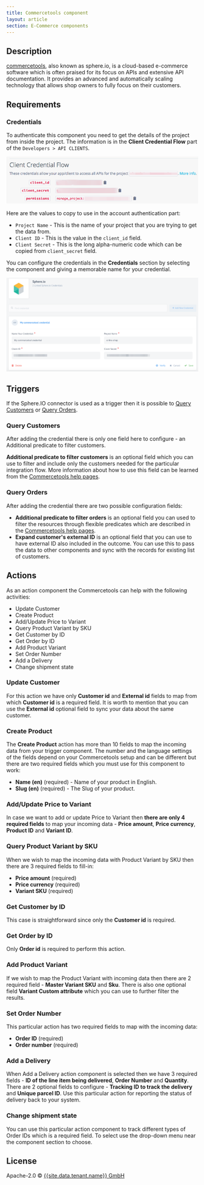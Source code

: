 ```yaml
---
title: Commercetools component
layout: article
section: E-Commerce components
---
```


## Description

[commercetools](https://commercetools.com/), also known as sphere.io, is a
cloud-based e-commerce software which is often praised for its focus on APIs and
extensive API documentation. It provides an advanced and automatically scaling
technology that allows shop owners to fully focus on their customers.

## Requirements

### Credentials

To authenticate this component you need to get the details of the project from
inside the project. The information is in the **Client Credential Flow** part of
the `Developers > API CLIENTS`.

![Find information in Commercetools](img/credentials-finding-information.png)

Here are the values to copy to use in the account authentication part:

*   `Project Name` - This is the name of your project that you are trying to get the data from.
*   `Client ID` -  This is the value in the `client_id` field.
*   `Client Secret` - This is the long alpha-numeric code which can be copied from `client_secret` field.

You can configure the credentials in the **Credentials** section by selecting the
component and giving a memorable name for your credential.

![Commercetools credentials page](img/commercetools-credentials.png)

## Triggers

If the Sphere.IO connector is used as a trigger then it is possible to
[Query Customers](#query-customers) or [Query Orders](#query-orders).

### Query Customers

After adding the credential there is only one field here to configure - an
Additional predicate to filter customers.

**Additional predicate to filter customers** is an optional field which you can
use to filter and include only the customers needed for the particular integration
flow. More information about how to use this field can be learned from the
[Commercetools help pages](https://docs.commercetools.com/http-api.html#predicates).

### Query Orders

After adding the credential there are two possible configuration fields:

*   **Additional predicate to filter orders** is an optional field you can used to filter the resources through flexible predicates which are described in the [Commercetools help pages](https://docs.commercetools.com/http-api.html#predicates).
*   **Expand customer's external ID** is an optional field that you can use to have external ID also included in the outcome. You can use this to pass the data to other components and sync with the records for existing list of customers.

## Actions

As an action component the Commercetools can help with the following activities:

*   Update Customer
*   Create Product
*   Add/Update Price to Variant
*   Query Product Variant by SKU
*   Get Customer by ID
*   Get Order by ID
*   Add Product Variant
*   Set Order Number
*   Add a Delivery
*   Change shipment state

### Update Customer

For this action we have only **Customer id** and **External id** fields to map from
which **Customer id** is a required field. It is worth to mention that you can
use the **External id** optional field to sync your data about the same customer.


### Create Product

The **Create Product** action has more than 10 fields to map the incoming data
from your trigger component. The number and the language settings of the fields
depend on your Commercetools setup and can be different but there are two
required fields which you must use for this component to work:

*   **Name (en)** (required) - Name of your product in English.
*   **Slug (en)** (required) - The Slug of your product.

### Add/Update Price to Variant

In case we want to add or update Price to Variant then **there are only 4 required fields**
to map your incoming data - **Price amount**, **Price currency**, **Product ID** and **Variant ID**.

### Query Product Variant by SKU

When we wish to map the incoming data with Product Variant by SKU then there are
3 required fields to fill-in:

*   **Price amount** (required)
*   **Price currency** (required)
*   **Variant SKU** (required)


### Get Customer by ID

This case is straightforward since only the **Customer id** is required.

### Get Order by ID

Only **Order id** is required to perform this action.

### Add Product Variant

If we wish to map the Product Variant with incoming data then there are 2 required
field - **Master Variant SKU** and **Sku**. There is also one optional field
**Variant Custom attribute** which you can use to further filter the results.

### Set Order Number

This particular action has two required fields to map with the incoming data:

*   **Order ID** (required)
*   **Order number** (required)

### Add a Delivery

When Add a Delivery action component is selected then we have 3 required fields -
**ID of the line item being delivered**, **Order Number** and **Quantity**. There
are 2 optional fields to configure - **Tracking ID to track the delivery** and
**Unique parcel ID**. Use this particular action for reporting the status of
delivery back to your system.

### Change shipment state

You can use this particular action component to track different types of Order IDs
which is a required field. To select use the drop-down menu near the component
section to choose.


## License

Apache-2.0 © [{{site.data.tenant.name}} GmbH](https://www.{{site.data.tenant.name}})
